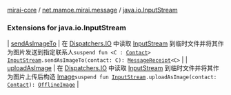 [mirai-core](../../index.md) / [net.mamoe.mirai.message](../index.md) / [java.io.InputStream](./index.md)

### Extensions for java.io.InputStream

| [sendAsImageTo](send-as-image-to.md) | 在 [Dispatchers.IO](#) 中读取 [InputStream](https://docs.oracle.com/javase/6/docs/api/java/io/InputStream.html) 到临时文件并将其作为图片发送到指定联系人`suspend fun <C : `[`Contact`](../../net.mamoe.mirai.contact/-contact/index.md)`> `[`InputStream`](https://docs.oracle.com/javase/6/docs/api/java/io/InputStream.html)`.sendAsImageTo(contact: C): `[`MessageReceipt`](../-message-receipt/index.md)`<C>` |
| [uploadAsImage](upload-as-image.md) | 在 [Dispatchers.IO](#) 中读取 [InputStream](https://docs.oracle.com/javase/6/docs/api/java/io/InputStream.html) 到临时文件并将其作为图片上传后构造 [Image](../../net.mamoe.mirai.message.data/-image/index.md)`suspend fun `[`InputStream`](https://docs.oracle.com/javase/6/docs/api/java/io/InputStream.html)`.uploadAsImage(contact: `[`Contact`](../../net.mamoe.mirai.contact/-contact/index.md)`): `[`OfflineImage`](../../net.mamoe.mirai.message.data/-offline-image/index.md) |

